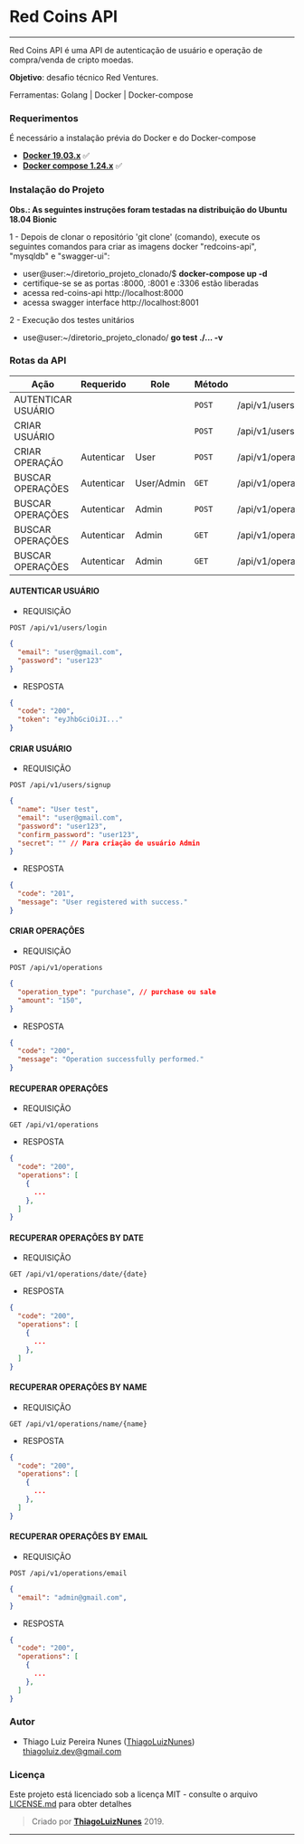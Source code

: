 # Red Coins API

---
Red Coins API é uma API de autenticação de usuário e operação de compra/venda de cripto moedas.

**Objetivo**: desafio técnico Red Ventures.


Ferramentas: Golang | Docker | Docker-compose

### Requerimentos ###

É necessário a instalação prévia do Docker e do Docker-compose

* **[Docker 19.03.x](https://docs.docker.com)** :white_check_mark:
* **[Docker compose 1.24.x](https://docs.docker.com/compose/)** :white_check_mark:

### Instalação do Projeto ###

**Obs.: As seguintes instruções foram testadas na distribuição do Ubuntu 18.04 Bionic**

1 - Depois de clonar o repositório 'git clone' (comando), execute os seguintes comandos para criar as imagens docker "redcoins-api", "mysqldb" e "swagger-ui":
  - user@user:~/diretorio_projeto_clonado/$ **docker-compose up -d**
  - certifique-se se as portas :8000, :8001 e :3306 estão liberadas
  - acessa red-coins-api http://localhost:8000
  - acessa swagger interface http://localhost:8001

2 - Execução dos testes unitários
  - use@user:~/diretorio_projeto_clonado/ **go test ./... -v**

### Rotas da API ###
|   Ação                   | Requerido  | Role  |  Método  | URL
|   -----------------------|------------| ----- |----------|--------------
|   AUTENTICAR USUÁRIO     |            |       | `POST`   | /api/v1/users/login
|   CRIAR USUÁRIO          |            |       | `POST`   | /api/v1/users/signup
|   CRIAR OPERAÇÃO         | Autenticar | User  | `POST`   | /api/v1/operations
|   BUSCAR OPERAÇÕES       | Autenticar | User/Admin  | `GET  `  | /api/v1/operations
|   BUSCAR OPERAÇÕES       | Autenticar | Admin | `POST`   | /api/v1/operations/email
|   BUSCAR OPERAÇÕES       | Autenticar | Admin | `GET`    | /api/v1/operations/date/{date}
|   BUSCAR OPERAÇÕES       | Autenticar | Admin | `GET`    | /api/v1/operations/name/{name}

#### AUTENTICAR USUÁRIO ####
* REQUISIÇÃO
```
POST /api/v1/users/login
```
```json
{
  "email": "user@gmail.com",
  "password": "user123"
}
```
* RESPOSTA
```json
{
  "code": "200",
  "token": "eyJhbGciOiJI..."
}
```
#### CRIAR USUÁRIO ####
* REQUISIÇÃO
```
POST /api/v1/users/signup
```
```json
{
  "name": "User test",
  "email": "user@gmail.com",
  "password": "user123",
  "confirm_password": "user123",
  "secret": "" // Para criação de usuário Admin
}
```
* RESPOSTA
```json
{
  "code": "201",
  "message": "User registered with success."
}
```
#### CRIAR OPERAÇÔES ####
* REQUISIÇÃO
```
POST /api/v1/operations
```
```json
{
  "operation_type": "purchase", // purchase ou sale
  "amount": "150",
}
```
* RESPOSTA
```json
{
  "code": "200",
  "message": "Operation successfully performed."
}
```
#### RECUPERAR OPERAÇÔES ####
* REQUISIÇÃO
```
GET /api/v1/operations
```
* RESPOSTA
```json
{
  "code": "200",
  "operations": [
    {
      ...
    },
  ]
}
```
#### RECUPERAR OPERAÇÔES BY DATE ####
* REQUISIÇÃO
```
GET /api/v1/operations/date/{date}
```
* RESPOSTA
```json
{
  "code": "200",
  "operations": [
    {
      ...
    },
  ]
}
```
#### RECUPERAR OPERAÇÔES BY NAME ####
* REQUISIÇÃO
```
GET /api/v1/operations/name/{name}
```
* RESPOSTA
```json
{
  "code": "200",
  "operations": [
    {
      ...
    },
  ]
}
```
#### RECUPERAR OPERAÇÔES BY EMAIL ####
* REQUISIÇÃO
```
POST /api/v1/operations/email
```
```json
{
  "email": "admin@gmail.com",
}
```
* RESPOSTA
```json
{
  "code": "200",
  "operations": [
    {
      ...
    },
  ]
}
```

### Autor

* Thiago Luiz Pereira Nunes ([ThiagoLuizNunes](https://github.com/ThiagoLuizNunes)) thiagoluiz.dev@gmail.com

### Licença

Este projeto está licenciado sob a licença MIT - consulte o arquivo [LICENSE.md](LICENSE.md) para obter detalhes

>Criado por **[ThiagoLuizNunes](https://www.linkedin.com/in/thiago-luiz-507483112/)** 2019.

---
